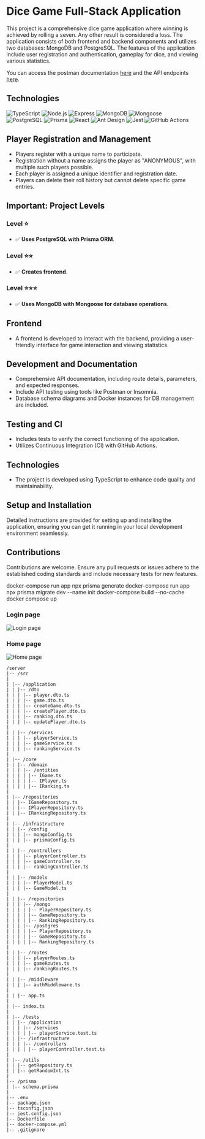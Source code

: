 # Dice Game Full-Stack Application

This project is a comprehensive dice game application where winning is achieved by rolling a seven. Any other result is considered a loss. The application consists of both frontend and backend components and utilizes two databases: MongoDB and PostgreSQL. The features of the application include user registration and authentication, gameplay for dice, and viewing various statistics.

You can access the postman documentation [here](server/docs/sprint-6.postman_collection.json) and the API endpoints [here](./API.md).

## Technologies

![TypeScript](https://img.shields.io/badge/-TypeScript-3178C6?style=flat-square&logo=typescript&logoColor=white)
![Node.js](https://img.shields.io/badge/-Node.js-339933?style=flat-square&logo=nodedotjs&logoColor=white)
![Express](https://img.shields.io/badge/-Express-000000?style=flat-square&logo=express&logoColor=white)
![MongoDB](https://img.shields.io/badge/-MongoDB-47A248?style=flat-square&logo=mongodb&logoColor=white)
![Mongoose](https://img.shields.io/badge/-Mongoose-880000?style=flat-square&logo=mongoose&logoColor=white)
![PostgreSQL](https://img.shields.io/badge/-PostgreSQL-336791?style=flat-square&logo=postgresql&logoColor=white)
![Prisma](https://img.shields.io/badge/-Prisma-2D3748?style=flat-square&logo=prisma&logoColor=white)
![React](https://img.shields.io/badge/-React-61DAFB?style=flat-square&logo=react&logoColor=black)
![Ant Design](https://img.shields.io/badge/-Ant_Design-0170FE?style=flat-square&logo=antdesign&logoColor=white)
![Jest](https://img.shields.io/badge/-Jest-C21325?style=flat-square&logo=jest&logoColor=white)
![GitHub Actions](https://img.shields.io/badge/-GitHub_Actions-2088FF?style=flat-square&logo=github-actions&logoColor=white)

## Player Registration and Management

- Players register with a unique name to participate.
- Registration without a name assigns the player as "ANONYMOUS", with multiple such players possible.
- Each player is assigned a unique identifier and registration date.
- Players can delete their roll history but cannot delete specific game entries.

## Important: Project Levels

### Level ⭐️

- ✅ **Uses PostgreSQL with Prisma ORM**.

### Level ⭐️⭐️ 

- ✅ **Creates frontend**.

### Level ⭐️⭐️⭐️

- ✅ **Uses MongoDB with Mongoose for database operations**.

## Frontend

- A frontend is developed to interact with the backend, providing a user-friendly interface for game interaction and viewing statistics.

## Development and Documentation

- Comprehensive API documentation, including route details, parameters, and expected responses.
- Include API testing using tools like Postman or Insomnia.
- Database schema diagrams and Docker instances for DB management are included.

## Testing and CI

- Includes tests to verify the correct functioning of the application.
- Utilizes Continuous Integration (CI) with GitHub Actions.

## Technologies

- The project is developed using TypeScript to enhance code quality and maintainability.

## Setup and Installation

Detailed instructions are provided for setting up and installing the application, ensuring you can get it running in your local development environment seamlessly.

## Contributions

Contributions are welcome. Ensure any pull requests or issues adhere to the established coding standards and include necessary tests for new features.



docker-compose run app npx prisma generate
docker-compose run app npx prisma migrate dev --name init
docker-compose build --no-cache
docker compose up

### Login page

![Login page](./login.png)

### Home page

![Home page](./home.png)

```
/server
|-- /src
|
| |-- /application
| | |-- /dto
| | | |-- player.dto.ts
| | | |-- game.dto.ts
| | | |-- createGame.dto.ts
| | | |-- createPlayer.dto.ts
| | | |-- ranking.dto.ts
| | | |-- updatePlayer.dto.ts
|
| | |-- /services
| | | |-- playerService.ts
| | | |-- gameService.ts
| | | |-- rankingService.ts
|
| |-- /core
| | |-- /domain
| | | |-- /entities
| | | | |-- IGame.ts
| | | | |-- IPlayer.ts
| | | | |-- IRanking.ts
|
| |-- /repositories
| | |-- IGameRepository.ts
| | |-- IPlayerRepository.ts
| | |-- IRankingRepository.ts
|
| |-- /infrastructure
| | |-- /config
| | | |-- mongoConfig.ts
| | | |-- prismaConfig.ts
|
| | |-- /controllers
| | | |-- playerController.ts
| | | |-- gameController.ts
| | | |-- rankingController.ts
|
| | |-- /models
| | | |-- PlayerModel.ts
| | | |-- GameModel.ts
|
| | |-- /repositories
| | | |-- /mongo
| | | | |-- PlayerRepository.ts
| | | | |-- GameRepository.ts
| | | | |-- RankingRepository.ts
| | | |-- /postgres
| | | | |-- PlayerRepository.ts
| | | | |-- GameRepository.ts
| | | | |-- RankingRepository.ts
|
| | |-- /routes
| | | |-- playerRoutes.ts
| | | |-- gameRoutes.ts
| | | |-- rankingRoutes.ts
|
| | |-- /middleware
| | | |-- authMiddleware.ts
|
| | |-- app.ts
|
| |-- index.ts
|
| |-- /tests
| | |-- /application
| | | |-- /services
| | | | |-- playerService.test.ts
| | |-- /infrastructure
| | | |-- /controllers
| | | | |-- playerController.test.ts
|
| |-- /utils
| | |-- getRepository.ts
| | |-- getRandomInt.ts
|
|-- /prisma
| |-- schema.prisma
|
|-- .env
|-- package.json
|-- tsconfig.json
|-- jest.config.json
|-- Dockerfile
|-- docker-compose.yml
|-- .gitignore
```
